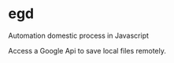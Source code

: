# egd

Automation domestic process in Javascript

Access a Google Api to save local files remotely.
